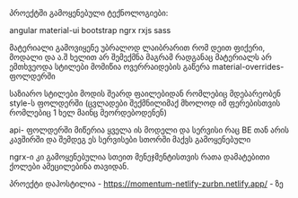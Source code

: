 პროექტში გამოყენებული ტექნოლოგიები:

angular
material-ui
bootstrap
ngrx
rxjs
sass

მატერიალი გამოვიყენე უბრალოდ ლაიბრარით რომ დეით ფიქერი, მოდალი და ა.შ ხელით არ შემექმნა მაგრამ რადგანაც მატერიალს არ ემთხვეოდა სტილები მომიწია ოვერრაიდების გაწერა material-overrides-ფოლდერში

საზიარო სტილები მოდის შეარდ ფაილებიდან რომლებიც მდებარეობენ style-ს ფოლდერში (ცვლადები შექმნილიმაქ მხოლოდ იმ ფერებისთვის რომლებიც 1 ხელ მაინც მეორდებოდენენ)

api- ფოლდერში მიწერია ყველა ის მოდელი და სერვისი რაც BE თან არის კავშირში და შემდეგ ეს სერვისები სთორში მაქვს გამოყენებული

ngrx-ი კი გამოყენებულია სთეით მენეჯმენტისთვის რათა დამატებითი ქოლები ამეცილებინა თავიდან.

პროექტი დაჰოსტილია - https://momentum-netlify-zurbn.netlify.app/ - ზე

